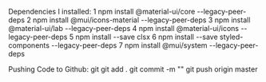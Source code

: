 Dependencies I installed:
1 npm install @material-ui/core --legacy-peer-deps
2 npm install @mui/icons-material --legacy-peer-deps
3 npm install @material-ui/lab --legacy-peer-deps
4 npm install @material-ui/icons --legacy-peer-deps
5 npm install --save clsx
6 npm install --save styled-components --legacy-peer-deps
7 npm install @mui/system --legacy-peer-deps

Pushing Code to Github:
git 
git add .
git commit -m ""
git push origin master

